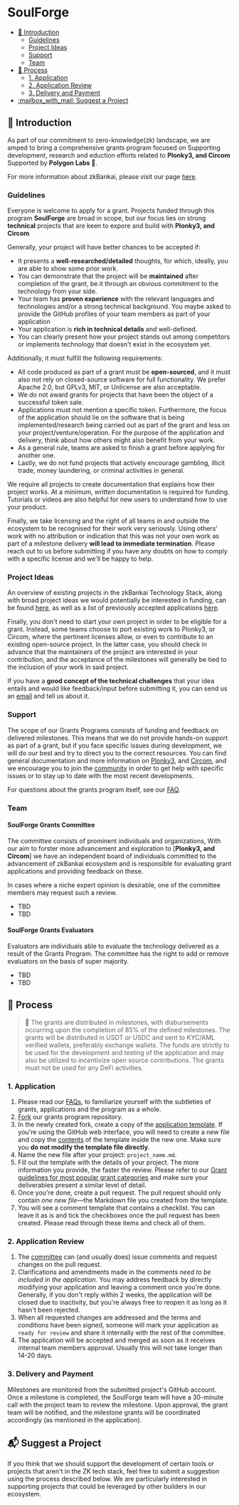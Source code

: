 # SoulForge<!-- omit in toc -->

- [:wave: Introduction](#wave-introduction)
  - [Guidelines](#guidelines)
  - [Project Ideas](#project-ideas)
  - [Support](#support)
  - [Team](#team)
- [:pencil: Process](#pencil-process)
  - [1. Application](#1-application)
  - [2. Application Review](#2-application-review)
  - [3. Delivery and Payment](#3-delivery-and-payment)
- [:mailbox\_with\_mail: Suggest a Project](#mailbox_with_mail-suggest-a-project)

## :wave: Introduction

As part of our commitment to zero-knowledge(zk) landscape, we are amped to bring a comprehensive grants program focused on Supporting development, research and eduction efforts related to **Plonky3, and Circom** Supported by **Polygon Labs 💜**.

 For more information about zkBankai, please visit our page [here](https://zkbankai.com/about/).

### Guidelines

Everyone is welcome to apply for a grant. Projects funded through this program **SoulForge** are broad in scope, but our focus lies on strong **technical** projects that are keen to expore and build with **Plonky3, and Circom**

Generally, your project will have better chances to be accepted if:

- It presents a **well-researched/detailed** thoughts, for which, ideally, you are able to show some prior work.
- You can demonstrate that the project will be **maintained** after completion of the grant, be it through an obvious commitment to the technology from your side.
- Your team has **proven experience** with the relevant languages and technologies and/or a strong technical background. You maybe asked to provide the GitHub profiles of your team members as part of your application
- Your application is **rich in technical details** and well-defined.
- You can clearly present how your project stands out among competitors or implements technology that doesn't exist in the ecosystem yet.

Additionally, it must fulfill the following requirements:

- All code produced as part of a grant must be **open-sourced**, and it must also not rely on closed-source software for full functionality. We prefer Apache 2.0, but GPLv3, MIT, or Unlicense are also acceptable.
- We do not award grants for projects that have been the object of a successful token sale.
- Applications must not mention a specific token. Furthermore, the focus of the application should lie on the software that is being implemented/research being carried out as part of the grant and less on your project/venture/operation. For the purpose of the application and delivery, think about how others might also benefit from your work.
- As a general rule, teams are asked to finish a grant before applying for another one.
- Lastly, we do not fund projects that actively encourage gambling, illicit trade, money laundering, or criminal activities in general.

We require all projects to create documentation that explains how their project works. At a minimum, _written_ documentation is required for funding. Tutorials or videos are also helpful for new users to understand how to use your product.

Finally, we take licensing and the right of all teams in and outside the ecosystem to be recognised for their work very seriously. Using others' work with no attribution or indication that this was not your own work as part of a milestone delivery **will lead to immediate termination**. Please reach out to us before submitting if you have any doubts on how to comply with a specific license and we'll be happy to help.


### Project Ideas

An overview of existing projects in the zkBankai Technology Stack, along with broad project ideas we would potentially be interested in funding, can be found [here](/docs/build-open-source.md), as well as a list of previously accepted applications [here](/applications/index.md).

Finally, you don't need to start your own project in order to be eligible for a grant. Instead, some teams choose to port existing work to Plonky3, or Circom, where the pertinent licenses allow, or even to contribute to an existing open-source project. In the latter case, you should check in advance that the maintainers of the project are interested in your contribution, and the acceptance of the milestones will generally be tied to the inclusion of your work in said project.

If you have a **good concept of the technical challenges** that your idea entails and would like feedback/input before submitting it, you can send us an [email](mailto:gm@zkbankai.com) and tell us about it.

### Support

The scope of our Grants Programs consists of funding and feedback on delivered milestones. This means that we do not provide hands-on support as part of a grant, but if you face specific issues during development, we will do our best and try to direct you to the correct resources. You can find general documentation and more information on [Plonky3](https://docs.polygon.technology/innovation-design/plonky/), and [Circom](https://docs.polygon.technology/zkEVM/concepts/circom-intro-brief/), and we encourage you to join the [community](https://t.me/zkbankai) in order to get help with specific issues or to stay up to date with the most recent developments.

For questions about the grants program itself, see our [FAQ](docs/faq.md#frequently-asked-questions).

### Team

#### SoulForge Grants Committee<!-- omit in toc -->

The committee consists of prominent individuals and organizations, With our aim to forster more advancement and exploration to [**Plonky3, and Circom**] we have an independent board of individuals committed to the advancement of zkBankai ecosystem and is responsible for evaluating grant applications and providing feedback on these.

In cases where a niche expert opinion is desirable, one of the committee members may request such a review.

- TBD
- TBD

#### SoulForge Grants Evaluators

Evaluators are individuals able to evaluate the technology delivered as a result of the Grants Program. The committee has the right to add or remove evaluators on the basis of super majority.

- TBD
- TBD

## :pencil: Process

> **:loudspeaker:** The grants are distributed in milestones, with disbursements occurring upon the completion of 85% of the defined milestones. The grants will be distributed in USDT or USDC and sent to KYC/AML verified wallets, preferably exchange wallets. The funds are strictly to be used for the development and testing of the application and may also be utilized to incentivize open source contributions. The grants must not be used for any DeFi activities.

### 1. Application

  1. Please read our [FAQs](../faq.md), to familiarize yourself with the subtleties of grants, applications and the program as a whole.
   2. [Fork](https://github.com/zk-bankai/SoulForge) our grants program repository.
   3. In the newly created fork, create a copy of the [application template](applications/application-template.md). If you're using the GitHub web interface, you will need to create a new file and copy the [contents](https://raw.githubusercontent.com/soulforge/soulforge/master/applications/application-template.md) of the template inside the new one. Make sure you **do not modify the template file directly**.
   4. Name the new file after your project: `project_name.md`.
   5. Fill out the template with the details of your project. The more information you provide, the faster the review. Please refer to our [Grant guidelines for most popular grant categories](../Support%20Docs/grant_guidelines_per_category.md) and make sure your deliverables present a similar level of detail.
   6. Once you're done, create a pull request. The pull request should only contain _one new file_—the Markdown file you created from the template.
   7. You will see a comment template that contains a checklist. You can leave it as is and tick the checkboxes once the pull request has been created. Please read through these items and check all of them.


### 2. Application Review

   1. The [committee](/Introduction/team.md) can (and usually does) issue comments and request changes on the pull request.
   2. Clarifications and amendments made in the comments _need to be included in the application_. You may address feedback by directly modifying your application and leaving a comment once you're done. Generally, if you don't reply within 2 weeks, the application will be closed due to inactivity, but you're always free to reopen it as long as it hasn't been rejected.
   3. When all requested changes are addressed and the terms and conditions have been signed, someone will mark your application as `ready for review` and share it internally with the rest of the committee.
   4. The application will be accepted and merged as soon as it receives internal team members approval. Usually this will not take longer than 14-20 days.

### 3. Delivery and Payment

Milestones are monitored from the submitted project's GitHub account. Once a milestone is completed, the SoulForge team will have a 30-minute call with the project team to review the milestone. Upon approval, the grant team will be notified, and the milestone grants will be coordinated accordingly (as mentioned in the application).


## :mailbox_with_mail: Suggest a Project

If you think that we should support the development of certain tools or projects that aren't in the ZK tech stack, feel free to submit a suggestion using the process described below. We are particularly interested in supporting projects that could be leveraged by other builders in our ecosystem.
